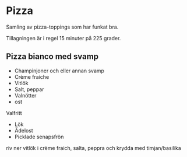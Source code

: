 # Pizza
Samling av pizza-toppings som har funkat bra.

Tillagningen är i regel 15 minuter på 225 grader.

## Pizza bianco med svamp
* Champinjoner och eller annan svamp
* Crème fraiche 
* Vitlök
* Salt, peppar
* Valnötter
* ost

Valfritt
* Lök
* Ädelost
* Picklade senapsfrön

riv ner vitlök i crème fraich, salta, peppra och krydda med timjan/basilika
